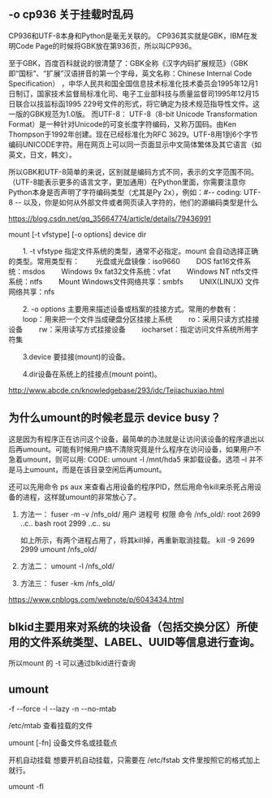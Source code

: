 
## -o cp936 关于挂载时乱码
CP936和UTF-8本身和Python是毫无关联的。 
CP936其实就是GBK，IBM在发明Code Page的时候将GBK放在第936页，所以叫CP936。

至于GBK，百度百科就说的很清楚了：GBK全称《汉字内码扩展规范》（GBK即“国标”、“扩展”汉语拼音的第一个字母，英文名称：Chinese Internal Code Specification） ，中华人民共和国全国信息技术标准化技术委员会1995年12月1日制订，国家技术监督局标准化司、电子工业部科技与质量监督司1995年12月15日联合以技监标函1995 229号文件的形式，将它确定为技术规范指导性文件。这一版的GBK规范为1.0版。 
而UTF-8： UTF-8（8-bit Unicode Transformation Format）是一种针对Unicode的可变长度字符编码，又称万国码。由Ken Thompson于1992年创建。现在已经标准化为RFC 3629。UTF-8用1到6个字节编码UNICODE字符。用在网页上可以同一页面显示中文简体繁体及其它语言（如英文，日文，韩文）。

所以GBK和UTF-8简单的来说，区别就是编码方式不同，表示的文字范围不同。（UTF-8能表示更多的语言文字，更加通用）在Python里面，你需要注意你Python本身是否声明了字符编码类型（尤其是Py 2x），例如：#-- coding: UTF-8 -- 
以及，你是如何从外部文件或者网页读入字符的，他们的源编码类型是什么

https://blog.csdn.net/qq_35664774/article/details/79436991



mount [-t vfstype] [-o options] device dir

　　1. -t vfstype 指定文件系统的类型，通常不必指定。mount 会自动选择正确的类型。常用类型有：
    　　光盘或光盘镜像：iso9660
    　　DOS fat16文件系统：msdos
    　　Windows 9x fat32文件系统：vfat
    　　Windows NT ntfs文件系统：ntfs
    　　Mount Windows文件网络共享：smbfs
    　　UNIX(LINUX) 文件网络共享：nfs

　　2. -o options 主要用来描述设备或档案的挂接方式。常用的参数有：
    　　loop：用来把一个文件当成硬盘分区挂接上系统
    　　ro：采用只读方式挂接设备
    　　rw：采用读写方式挂接设备
    　　iocharset：指定访问文件系统所用字符集

　　3.device 要挂接(mount)的设备。

　　4.dir设备在系统上的挂接点(mount point)。


http://www.abcde.cn/knowledgebase/293/idc/Tejiachuxiao.html



## 为什么umount的时候老显示 device busy？
这是因为有程序正在访问这个设备，最简单的办法就是让访问该设备的程序退出以后再umount。可能有时候用户搞不清除究竟是什么程序在访问设备，如果用户不急着umount，则可以用:
CODE:
    umount -l /mnt/hda5
来卸载设备。选项 –l 并不是马上umount，而是在该目录空闲后再umount。

还可以先用命令 ps aux 来查看占用设备的程序PID，然后用命令kill来杀死占用设备的进程，这样就umount的非常放心了。

1. 方法一：
    fuser -m -v /nfs_old/
              用户  进程号  权限   命令
    /nfs_old/:   root  2699    ..c..  bash
                 root  2999    ..c..  su

    如上所示，有两个进程占用了，将其kill掉，再重新取消挂载。
    kill -9 2699 2999
    umount /nfs_old/

1. 方法二：
    umount  -l  /nfs_old/


1. 方法三：
    fuser -km /nfs_old/

https://www.cnblogs.com/webnote/p/6043434.html

## blkid主要用来对系统的块设备（包括交换分区）所使用的文件系统类型、LABEL、UUID等信息进行查询。

所以mount 的 -t 可以通过blkid进行查询


## umount
-f --force
-l --lazy
-n --no-mtab

/etc/mtab 查看挂载的文件

umount [-fn] 设备文件名或挂载点

开机自动挂载
想要开机自动挂载，只需要在 /etc/fstab 文件里按照它的格式加上就行。

umount -fl


























